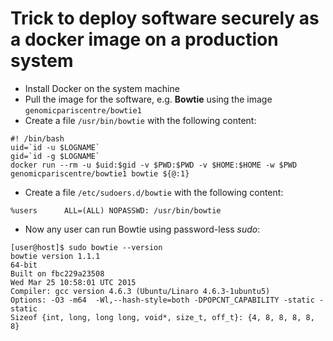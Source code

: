 # Trick to deploy software securely as a docker image on a production system

* Install Docker on the system machine
* Pull the image for the software, e.g. <b>Bowtie</b> using the image ``genomicpariscentre/bowtie1``
* Create a file ``/usr/bin/bowtie`` with the following content:
```
#! /bin/bash
uid=`id -u $LOGNAME`
gid=`id -g $LOGNAME`
docker run --rm -u $uid:$gid -v $PWD:$PWD -v $HOME:$HOME -w $PWD genomicpariscentre/bowtie1 bowtie ${@:1}
```
* Create a file ``/etc/sudoers.d/bowtie`` with the following content:
```
%users      ALL=(ALL) NOPASSWD: /usr/bin/bowtie
```
* Now any user can run Bowtie using password-less <i>sudo</i>:
```
[user@host]$ sudo bowtie --version
bowtie version 1.1.1
64-bit
Built on fbc229a23508
Wed Mar 25 10:58:01 UTC 2015
Compiler: gcc version 4.6.3 (Ubuntu/Linaro 4.6.3-1ubuntu5)
Options: -O3 -m64  -Wl,--hash-style=both -DPOPCNT_CAPABILITY -static -static
Sizeof {int, long, long long, void*, size_t, off_t}: {4, 8, 8, 8, 8, 8}
```
